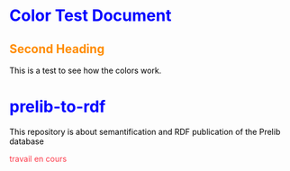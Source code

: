<style
       type="text/css">
H1{color:Blue !important;}
H2{color:DarkOrange !important;}
p{color:Black !important;}
</style>

# Color Test Document

## Second Heading

This is a test to see how the colors work.


# prelib-to-rdf
This repository is about semantification and RDF publication of the Prelib database


 <span style="color:fd3a4a">travail en cours</span> 
 
 
 
